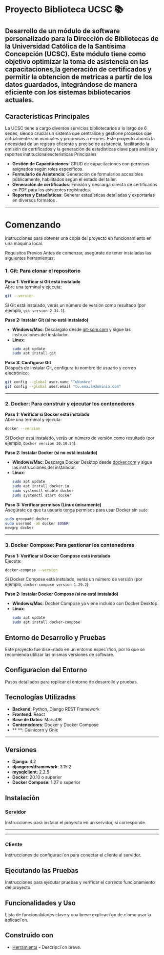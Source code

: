 # Proyecto Biblioteca UCSC 📚

Desarrollo de un módulo de software personalizado para la Dirección de Bibliotecas de la Universidad Católica de la Santísima Concepción (UCSC). Este módulo tiene como objetivo optimizar la toma de asistencia en las capacitaciones,la generación de certificados y permitir la obtencion de metricas a partir de los datos guardados, integrándose de manera eficiente con los sistemas bibliotecarios actuales.
---

## Características Principales
La UCSC tiene a cargo diversos servicios bibliotecarios a lo largo de 6 sedes, siendo crucial un sistema que centralice y gestione procesos que actualmente son manuales y propensos a errores. Este proyecto aborda la necesidad de un registro eficiente y preciso de asistencia, facilitando la emisión de certificados y la generación de estadísticas clave para análisis y reportes institucionalescterísticas Principales

- **Gestión de Capacitaciones**: CRUD de capacitaciones con permisos asignados según roles específicos.
- **Formulario de Asistencia**: Generación de formularios accesibles públicamente, habilitados según el estado del taller.
- **Generación de certificados**: Emisión y descarga directa de certificados en PDF para los asistentes registrados.
- **Reportes y Estadísticas**: Generar estadísticas detalladas y exportarlas en diversos formatos .

---



# Comenzando
Instrucciones para obtener una copia del proyecto en funcionamiento en una máquina local.

Requisitos Previos
Antes de comenzar, asegúrate de tener instaladas las siguientes herramientas:

### 1. Git: Para clonar el repositorio

**Paso 1: Verificar si Git está instalado**  
Abre una terminal y ejecuta:
```bash
git --version
```
Si Git está instalado, verás un número de versión como resultado (por ejemplo, `git version 2.34.1`).

**Paso 2: Instalar Git (si no está instalado)**  
- **Windows/Mac**: Descárgalo desde [git-scm.com](https://git-scm.com/) y sigue las instrucciones del instalador.
- **Linux**:
  ```bash
  sudo apt update
  sudo apt install git
  ```

**Paso 3: Configurar Git**  
Después de instalar Git, configura tu nombre de usuario y correo electrónico:
```bash
git config --global user.name "TuNombre"
git config --global user.email "tu.email@dominio.com"
```

---

### 2. Docker: Para construir y ejecutar los contenedores

**Paso 1: Verificar si Docker está instalado**  
Abre una terminal y ejecuta:
```bash
docker --version
```
Si Docker está instalado, verás un número de versión como resultado (por ejemplo, `Docker version 20.10.24`).

**Paso 2: Instalar Docker (si no está instalado)**  
- **Windows/Mac**: Descarga Docker Desktop desde [docker.com](https://www.docker.com/products/docker-desktop) y sigue las instrucciones del instalador.
- **Linux**:
  ```bash
  sudo apt update
  sudo apt install docker.io
  sudo systemctl enable docker
  sudo systemctl start docker
  ```

**Paso 3: Verificar permisos (Linux únicamente)**  
Asegúrate de que tu usuario tenga permisos para usar Docker sin `sudo`:
```bash
sudo groupadd docker
sudo usermod -aG docker $USER
newgrp docker
```

---

### 3. Docker Compose: Para gestionar los contenedores

**Paso 1: Verificar si Docker Compose está instalado**  
Ejecuta:
```bash
docker-compose --version
```
Si Docker Compose está instalado, verás un número de versión (por ejemplo, `docker-compose version 1.29.2`).

**Paso 2: Instalar Docker Compose (si no está instalado)**  
- **Windows/Mac**: Docker Compose ya viene incluido con Docker Desktop.
- **Linux**:
  ```bash
  sudo apt update
  sudo apt install docker-compose
  ```


## Entorno de Desarrollo y Pruebas
Este proyecto fue dise~nado en un entorno espec´ıfico, por lo que se
recomienda utilizar las mismas versiones de software.

## Configuracion del Entorno
Pasos detallados para replicar el entorno de desarrollo y pruebas.

## Tecnologías Utilizadas

- **Backend**: Python, Django REST Framework
- **Frontend**: React
- **Base de Datos**: MariaDB 
- **Contenedores**: Docker y Docker Compose
- **             **: Guinicorn y Gnix

---

## Versiones
- **Django**: 4.2
- **djangorestframework**: 3.15.2
- **mysqlclient**: 2.2.5
- **Docker**: 20.10 o superior
- **Docker Compose**: 1.27 o superior

## Instalación
### Servidor
Instrucciones para instalar el proyecto en un servidor, si corresponde.

---

---







### Cliente
Instrucciones de configuraci´on para conectar el cliente al servidor.
## Ejecutando las Pruebas
Instrucciones para ejecutar pruebas y verificar el correcto funcionamiento
del proyecto.
## Funcionalidades y Uso
Lista de funcionalidades clave y una breve explicaci´on de c´omo usar la aplicaci´on.
## Construido con
* [Herramienta](enlace) - Descripci´on breve.
